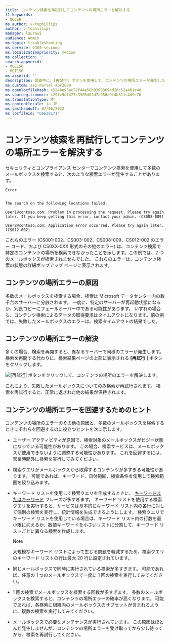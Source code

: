 ```yaml
---
title: コンテンツ検索を再試行してコンテンツの場所エラーを解決する
f1.keywords:
- NOCSH
ms.author: v-tophillips
author: v-tophillips
manager: laurawi
audience: Admin
ms.topic: troubleshooting
ms.service: O365-seccomp
ms.localizationpriority: medium
ms.collection: ''
search.appverid:
- MOE150
- MET150
ms.assetid: ''
description: 調査中に、[再試行] ボタンを使用して、コンテンツの場所エラーが発生したコンテンツ検索を解決できます。
ms.custom: seo-marvel-apr2020
ms.openlocfilehash: c524be95ac72f44e58b03958694d26c52a401e40
ms.sourcegitcommit: c29fc9d7477c3985d02d7a956a9f4b311c4d9c76
ms.translationtype: MT
ms.contentlocale: ja-JP
ms.lasthandoff: 07/06/2022
ms.locfileid: "66638171"
---
```

# <a name="retry-a-content-search-to-resolve-a-content-location-error"></a>コンテンツ検索を再試行してコンテンツの場所エラーを解決する

セキュリティとコンプライアンス センターでコンテンツ検索を使用して多数のメールボックスを検索すると、次のような検索エラーが発生することがあります。

```text
Error


The search on the following locations failed:

User1@contoso.com: Problem in processing the request. Please try again later. If you keep getting this error, contact your admin. (CS008-009)

User2@contoso.com: Application error occurred. Please try again later. (CS012-002)
```

これらのエラー (CS001-002、CS003-002、CS008-009、CS012-002 のエラー コード、および CS0XX-0XX 形式のその他のエラー) は、コンテンツ検索で特定のコンテンツの場所を検索できなかったことを示します。この例では、2 つのメールボックスが検索されませんでした。 これらのエラーは、コンテンツ検索の状態の詳細ポップアップ ページに表示されます。

## <a name="cause-of-content-location-errors"></a>コンテンツの場所エラーの原因

多数のメールボックスを検索する場合、検索は Microsoft データセンター内の数千台のサーバーに分散されます。 一度に、特定のサーバーが再起動状態になるか、冗長コピーにフェールオーバー中である可能性があります。 いずれの場合も、コンテンツ検索によるデータの取得要求はタイムアウトになります。前の例では、失敗したメールボックスのエラーは、検索タイムアウトの結果でした。

## <a name="resolving-content-location-errors"></a>コンテンツの場所エラーの解決

多くの場合、検索を再開すると、異なるサーバーで同様のエラーが発生します。 検索を再開する代わりに、検索結果ページの上部に表示される **[再試行** ] ボタンをクリックします。

![[再試行] ボタンをクリックして、コンテンツの場所のエラーを解決します。](../media/retrycontentsearch3.png)

これにより、失敗したメールボックスについてのみ検索が再試行されます。 検索を再試行すると、正常に返された他の結果が保持されます。

## <a name="tips-to-avoid-content-location-errors"></a>コンテンツの場所エラーを回避するためのヒント

コンテンツの場所のエラーのその他の原因と、多数のメールボックスを検索するときにそれらを回避するのに役立つヒントを次に示します。

- ユーザー アクティビティが原因で、検索対象のメールボックスがビジー状態になっている可能性があります。 この場合、検索サービスは、メールボックスが使用できないように調整する可能性があります。 これを回避するには、営業時間外に検索を実行してみてください。

- 検索クエリがメールボックスから取得するコンテンツが多すぎる可能性があります。 可能であれば、キーワード、日付範囲、検索条件を使用して検索範囲を絞り込みます。

- キーワード リストを使用して検索クエリを作成するときに、 [キーワードまたはキーワード](view-keyword-statistics-for-content-search.md#get-keyword-statistics-for-searches) フレーズが多すぎます。 キーワード リストを使用する検索クエリを実行すると、サービスは基本的にキーワード リスト内の各行に対して個別の検索を実行し、統計情報を生成できるようにします。 検索クエリでキーワード リストを使用している場合は、キーワード リスト内の行数を最小限に抑えるか、数値キーワードを小さいリストに分割して、キーワード リストごとに異なる検索を作成します。

  > [!NOTE]
  > 大規模なキーワード リストによって生じる問題を軽減するため、検索クエリのキーワード リストの行は最大 20 行に設定されています。

- 同じメールボックスで同時に実行されている検索が多すぎます。 可能であれば、任意の 1 つのメールボックスで一度に 1 回の検索を実行してみてください。

- 1 回の検索でメールボックスを検索する回数が多すぎます。 多数のメールボックスを検索すると、コンテンツの場所エラーの確率が高くなります。 可能であれば、各検索に組織内のメールボックスのサブセットが含まれるように、複数の検索を実行してみてください。

- メールボックスで必要なメンテナンスが実行されています。 この原因はほとんど発生しませんが、コンテンツの場所エラーを受け取ってから少し待ってから、検索を再試行してください。
